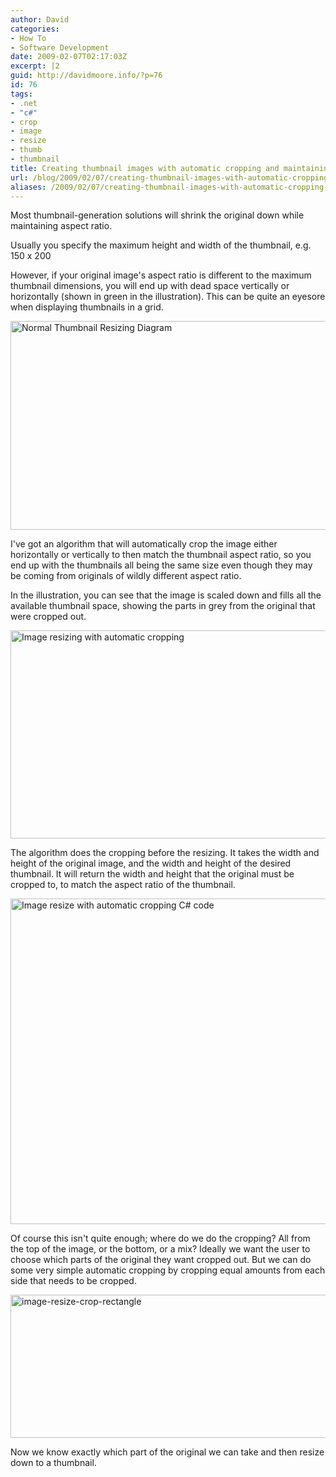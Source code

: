 ```yaml
---
author: David
categories:
- How To
- Software Development
date: 2009-02-07T02:17:03Z
excerpt: |2
guid: http://davidmoore.info/?p=76
id: 76
tags:
- .net
- "c#"
- crop
- image
- resize
- thumb
- thumbnail
title: Creating thumbnail images with automatic cropping and maintaining aspect ratio
url: /blog/2009/02/07/creating-thumbnail-images-with-automatic-cropping-and-maintaining-aspect-ratio/
aliases: /2009/02/07/creating-thumbnail-images-with-automatic-cropping-and-maintaining-aspect-ratio/
---
```


 Most thumbnail-generation solutions will shrink the original down while maintaining aspect ratio.

 Usually you specify the maximum height and width of the thumbnail, e.g. 150 x 200

 However, if your original image's aspect ratio is different to the maximum thumbnail dimensions, you will end up with dead space vertically or horizontally (shown in green in the illustration). This can be quite an eyesore when displaying thumbnails in a grid. 

<img class="alignnone size-full wp-image-77" title="Normal Thumbnail Resizing Diagram" src="http://davidmoore.info/wp-content/uploads/2009/02/image-resize-normal.gif" alt="Normal Thumbnail Resizing Diagram" width="672" height="334" />

I've got an algorithm that will automatically crop the image either horizontally or vertically to then match the thumbnail aspect ratio, so you end up with the thumbnails all being the same size even though they may be coming from originals of wildly different aspect ratio.

<!--more--> 

In the illustration, you can see that the image is scaled down and fills all the available thumbnail space, showing the parts in grey from the original that were cropped out.

<img class="alignnone size-full wp-image-78" title="Image resizing with automatic cropping" src="http://davidmoore.info/wp-content/uploads/2009/02/image-resize-crop.gif" alt="Image resizing with automatic cropping" width="716" height="333" /> 

The algorithm does the cropping before the resizing. It takes the width and height of the original image, and the width and height of the desired thumbnail. It will return the width and height that the original must be cropped to, to match the aspect ratio of the thumbnail.

<img class="alignnone size-full wp-image-79" title="Image resize with automatic cropping C# code" src="http://davidmoore.info/wp-content/uploads/2009/02/image-resize-crop.png" alt="Image resize with automatic cropping C# code" width="926" height="521" /> 

Of course this isn't quite enough; where do we do the cropping? All from the top of the image, or the bottom, or a mix? Ideally we want the user to choose which parts of the original they want cropped out. But we can do some very simple automatic cropping by cropping equal amounts from each side that needs to be cropped. 

<img class="alignnone size-full wp-image-80" title="image-resize-crop-rectangle" src="http://davidmoore.info/wp-content/uploads/2009/02/image-resize-crop-rectangle.png" alt="image-resize-crop-rectangle" width="950" height="229" />

 Now we know exactly which part of the original we can take and then resize down to a thumbnail.